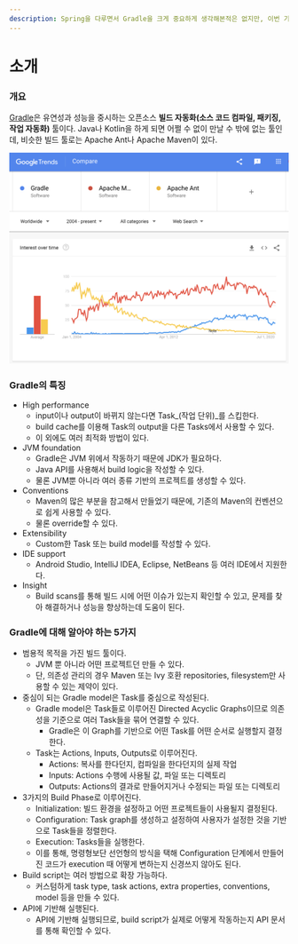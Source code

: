 ```yaml
---
description: Spring을 다루면서 Gradle을 크게 중요하게 생각해본적은 없지만, 이번 기회에 한 번 정리해보자.
---
```


# 소개

### 개요

[Gradle](https://gradle.org/)은 유연성과 성능을 중시하는 오픈소스 **빌드 자동화(소스 코드 컴파일, 패키징, 작업 자동화)** 툴이다. Java나 Kotlin을 하게 되면 어쩔 수 없이 만날 수 밖에 없는 툴인데, 비슷한 빌드 툴로는 Apache Ant나 Apache Maven이 있다.

![Maven이 확실히 강세지만 2010년대부터의 Gradle의 성장세도 눈에 띈다..](<../../.gitbook/assets/Screen Shot 2021-05-22 at 1.04.25.png>)

### Gradle의 특징

* High performance
  * input이나 output이 바뀌지 않는다면 Task_(작업 단위)_를 스킵한다.
  * build cache를 이용해 Task의 output을 다른 Tasks에서 사용할 수 있다.
  * 이 외에도 여러 최적화 방법이 있다.
* JVM foundation
  * Gradle은 JVM 위에서 작동하기 때문에 JDK가 필요하다.
  * Java API를 사용해서 build logic을 작성할 수 있다.
  * 물론 JVM뿐 아니라 여러 종류 기반의 프로젝트를 생성할 수 있다.
* Conventions
  * Maven의 많은 부분을 참고해서 만들었기 때문에, 기존의 Maven의 컨벤션으로 쉽게 사용할 수 있다.
  * 물론 override할 수 있다.
* Extensibility
  * Custom한 Task 또는 build model를 작성할 수 있다.
* IDE support
  * Android Studio, IntelliJ IDEA, Eclipse, NetBeans 등 여러 IDE에서 지원한다.
* Insight
  * Build scans를 통해 빌드 시에 어떤 이슈가 있는지 확인할 수 있고, 문제를 찾아 해결하거나 성능을 향상하는데 도움이 된다.

### Gradle에 대해 알아야 하는 5가지

* 범용적 목적을 가진 빌드 툴이다.
  * JVM 뿐 아니라 어떤 프로젝트던 만들 수 있다.
  * 단, 의존성 관리의 경우 Maven 또는 Ivy 호환 repositories, filesystem만 사용할 수 있는 제약이 있다.
* 중심이 되는 Gradle model은 Task를 중심으로 작성된다.
  * Gradle model은 Task들로 이루어진 Directed Acyclic Graphs이므로 의존성을 기준으로 여러 Task들을 묶어 연결할 수 있다.&#x20;
    * Gradle은 이 Graph를 기반으로 어떤 Task를 어떤 순서로 실행할지 결정한다.
  * Task는 Actions, Inputs, Outputs로 이루어진다.
    * Actions: 복사를 한다던지, 컴파일을 한다던지의 실제 작업
    * Inputs: Actions 수행에 사용될 값, 파일 또는 디렉토리
    * Outputs: Actions의 결과로 만들어지거나 수정되는 파일 또는 디렉토리
* 3가지의 Build Phase로 이루어진다.
  * Initialization: 빌드 환경을 설정하고 어떤 프로젝트들이 사용될지 결정된다.
  * Configuration: Task graph를 생성하고 설정하여 사용자가 설정한 것을 기반으로 Task들을 정렬한다.
  * Execution: Tasks들을 실행한다.
  * 이를 통해, 명령형보단 선언형의 방식을 택해 Configuration 단계에서 만들어진 코드가 execution 때 어떻게 변하는지 신경쓰지 않아도 된다.
* Build script는 여러 방법으로 확장 가능하다.
  * 커스텀하게 task type, task actions, extra properties, conventions, model 등을 만들 수 있다.
* API에 기반해 실행된다.
  * API에 기반해 실행되므로, build script가 실제로 어떻게 작동하는지 API 문서를 통해 확인할 수 있다.

